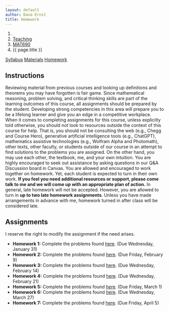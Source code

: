 ```yaml
---
layout: default
author: Dana Ernst
title: Homework
---
```


<ol class="breadcrumb">
  <li><a href="/"><i class="fa fa-home"></i></a></li>
  <li><a href="/teaching/">Teaching</a></li>
  <li><a href="/teaching/mat690s24">MAT690</a></li>
  <li class="active">{{ page.title }}</li>
</ol>

<div class="row">
<div class="col-xs-12">
<div class="btn-group btn-group-justified">
<a class="btn btn-default btn-success" href="{{site.baseurl}}/teaching/mat690s24/syllabus/">Syllabus</a>
<a class="btn btn-default btn-primary" href="{{site.baseurl}}/teaching/mat690s24/materials/">Materials</a>
<a class="btn btn-default btn-warning" href="{{site.baseurl}}/teaching/mat690s24/homework/">Homework</a>
</div>
</div>
</div>

## Instructions ##
Reviewing material from previous courses and looking up definitions and theorems you may have forgotten is fair game. Since mathematical reasoning, problem solving, and critical thinking skills are part of the learning outcomes of this course, all assignments should be prepared by the student. Developing strong competencies in this area will prepare you to be a lifelong learner and give you an edge in a competitive workplace. When it comes to completing assignments for this course, unless explicitly told otherwise, you should *not* look to resources outside the context of this course for help.  That is, you should not be consulting the web (e.g., Chegg and Course Hero), generative artificial intelligence tools (e.g., ChatGPT), mathematics assistive technologies (e.g., Wolfram Alpha and Photomath), other texts, other faculty, or students outside of our course in an attempt to find solutions to the problems you are assigned.  On the other hand, you may use each other, the textbook, me, and your own intuition. You are highly encouraged to seek out assistance by asking questions in our Q&A Discussion board in Canvas. You are allowed and encouraged to work together on homework. Yet, each student is expected to turn in their own work.  **If you feel you need additional resources or support, please come talk to me and we will come up with an appropriate plan of action.**
In general, late homework will not be accepted. However, you are allowed to turn in **up to two late homework assignments**. Unless you have made arrangements in advance with me, homework turned in after class will be considered late.

## Assignments ##
I reserve the right to modify the assignment if the need arises.  

- **Homework 1:** Complete the problems found [here]({{site.baseurl}}/teaching/mat690s24/690HW1.pdf). (Due Wednesday, January 31)
- **Homework 2:** Complete the problems found [here]({{site.baseurl}}/teaching/mat690s24/690HW2.pdf). (Due Friday, February 9)
- **Homework 3:** Complete the problems found [here]({{site.baseurl}}/teaching/mat690s24/690HW3.pdf). (Due Wednesday, February 14)
- **Homework 4:** Complete the problems found [here]({{site.baseurl}}/teaching/mat690s24/690HW4.pdf). (Due Wednesday, February 21)
- **Homework 5:** Complete the problems found [here]({{site.baseurl}}/teaching/mat690s24/690HW5.pdf). (Due Friday, March 1)
- **Homework 6:** Complete the problems found [here]({{site.baseurl}}/teaching/mat690s24/690HW6.pdf). (Due Wednesday, March 27)
- **Homework 7:** Complete the problems found [here]({{site.baseurl}}/teaching/mat690s24/690HW7.pdf). (Due Friday, April 5)

